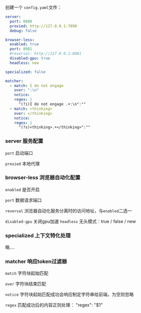 创建一个 `config.yaml`文件：



```config.yaml
server:
  port: 8080
  proxied: http://127.0.0.1:7890
  debug: false

browser-less:
  enabled: true
  port: 8081
  #reversal: http://127.0.0.1:8081
  disabled-gpu: true
  headless: new

specialized: false

matcher:
  - match: I do not engage
    over: ":\n"
    notice:
    regex: |
      "(?i)I do not engage .+:\n":""
  - match: <thinking>
    over: </thinking>
    notice:
    regex: |
      "(?s)<thinking>.+</thinking>":""
```

### server 服务配置

`port` 启动端口

`proxied` 本地代理



### browser-less 浏览器自动化配置

`enabled` 是否开启

`port` 数据请求端口

`reversal` 浏览器自动化服务分离时的访问地址，与`enabled`二选一

`disabled-gpu` 关闭gpu加速
`headless` 无头模式：true / false / new


### specialized 上下文特化处理

略....



### matcher 响应token过滤器

`match` 字符块起始匹配

`over` 字符块结束匹配

`notice` 字符块起始匹配成功会响应制定字符串给前端，为空则忽略

`regex` 匹配成功后的内容正则处理： "regex": "$1"


